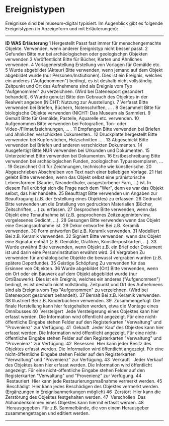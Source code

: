Ereignistypen
=============

Ereignisse sind bei museum-digital typisiert. Im Augenblick gibt es
folgende Ereignistypen (in Anzeigeform und mit Erläuterungen):

  -------- --------------------------- --------------------------------------------------------------------------------------------------------------------------------------------------------------------------------------------------------------------------------------------------------------------------------------------------------------------------------------------------
  **ID**   **WAS**                     **Erläuterung**
  1        Hergestellt                 Passt fast immer für menschengemachte Objekte. Verwenden, wenn anderer Ereignistyp nicht besser passt.
  2        Gefunden                    Bitte nur bei archäologischen oder geologischen Objekten verwenden
  3        Veröffentlicht              Bitte für Bücher, Karten und Ähnliches verwenden.
  4        Vorlagenerstellung          Erstellung von Vorlagen für Gemälde etc.
  5        Wurde abgebildet (Akteur)   Bitte verwenden, wenn jemand auf dem Objekt abgebildet wurde (nur Personen/Instiutionen). Dies ist ein Ereignis, welches ein anderes (\"Aufgenommen\") bedingt, es ist deshalb nicht vollständig. Zeitpunkt und Ort des Aufnehmens sind als Ereignis vom Typ \"Aufgenommen\" zu verzeichnen. (Wird bei Datenexport gesondert behandelt).
  6        Wurde genutzt               Bitte den Gebrauch des Objektes in der Realwelt angeben (NICHT: Nutzung zur Ausstellung).
  7        Verfasst                    Bitte verwenden bei Briefen, Büchern, Notenschriften, \... .
  8        Gesammelt                   Bitte für biologische Objekte verwenden (NICHT: Das Museum als Sammler).
  9        Gemalt                      Bitte für Gemälde, Pastelle, Aquarelle etc. verwenden.
  10       Aufgenommen                 Bitte verwenden bei Fotografien, Ton- oder Video-/Filmaufzeichnungen, \... .
  11       Empfangen                   Bitte verwenden bei Briefen und ähnlichen verschickten Dokumenten..
  12       Druckplatte hergestellt     Bitte verwenden bei Kupferstichen, Holzschnitten \... .
  13       Abgeschickt                 Bitte verwenden bei Briefen und anderen verschickten Dokumenten.
  14       Ausgefertigt                Bitte NUR verwenden bei Urkunden und Dokumenten.
  15       Unterzeichnet               Bitte verwenden bei Dokumenten.
  16       Erstbeschreibung            Bitte verwenden bei archäologischen Funden, zoologischen Typusexemplaren, \... .
  19       Gezeichnet                  Gilt für Zeichnungen, technische wie künstlerische.
  20       Abgeschrieben               Abschreiben von Text nach einer beliebigen Vorlage.
  21       Hat gelebt                  Bitte verwenden, wenn das Objekt selbst eine prähistorische Lebensformen (Saurier, Neanderthaler, ausgestorbener Farn, \...) ist. In diesem Fall erübrigt sich die Frage nach dem \"Wer\", denn es war das Objekt selbst, das hier handelte.
  25       Beauftragt                  Bitte verwenden um Angaben zur Beauftragung (z.B. der Erstellung eines Objektes) zu erfassen.
  26       Gedruckt                    Bitte verwenden um die Erstellung von gedruckten Materialien (Bücher, Zeitschriften, \...) zu erfassen.
  27       Gesprochen                  Bitte verwenden, wenn das Objekt eine Tonaufnahme ist (z.B. gesprochenes Zeitzeugeninterview, vorgelesenes Gedicht, \...).
  28       Gesungen                    Bitte verwenden wenn das Objekt eine Gesangsaufnahme ist.
  29       Dekor entworfen             Bei z.B. Keramik verwenden.
  30       Form entworfen              Bei z.B. Keramik verwenden.
  31       Modelliert                  Bei z.B. Keramik verwenden.
  32       Signiert                    Bitte verwenden, wenn das Objekt eine Signatur enthält (z.B. Gemälde, Grafiken, Künstlerpostkarten, \...).
  33       Wurde erwähnt               Bitte verwenden, wenn Objekt z.B. ein Brief oder Dokument ist und darin eine Person/Institution erwähnt wird.
  34       Vergraben                   Zu verwenden für archäologische Objekte die bewusst vergraben wurden (z.B. spätere Depotfunde).
  35       Geistige Schöpfung          Zu verwenden für das Ersinnen von Objekten.
  36       Wurde abgebildet (Ort)      Bitte verwenden, wenn ein Ort oder ein Bauwerk auf dem Objekt abgebildet wurde (nur Ort/Bauwerk). Dies ist ein Ereignis, welches ein anderes (\"Aufgenommen\") bedingt, es ist deshalb nicht vollständig. Zeitpunkt und Ort des Aufnehmens sind als Ereignis vom Typ \"Aufgenommen\" zu verzeichnen. (Wird bei Datenexport gesondert behandelt).
  37       Bemalt                      Bei z.B. Keramik verwenden.
  38       Illustriert                 Bei z.B. Kinderbüchern verwenden.
  39        Zusammengefügt              Die finale Herstellung kann hier festgehalten werden, etwa die Montage eines Omnibusses
  40        Versteigert                 Jede Versteigerung eines Objektes kann hier erfasst werden. Die Information wird öffentlicht angezeigt. Für eine nicht-öffentliche Eingabe stehen Felder auf den Registerkarten \"Verwaltung\" und \"Provenienz\" zur Verfügung.
  41        Gekauft                     Jeder Kauf des Objektes kann hier erfasst werden. Die Information wird öffentlicht angezeigt. Für eine nicht-öffentliche Eingabe stehen Felder auf den Registerkarten \"Verwaltung\" und \"Provenienz\" zur Verfügung.
  42        Besessen                    Hier kann jeder Besitz des Objektes erfasst werden. Die Information wird öffentlicht angezeigt. Für eine nicht-öffentliche Eingabe stehen Felder auf den Registerkarten \"Verwaltung\" und \"Provenienz\" zur Verfügung.
  43        Verkauft                     Jeder Verkauf des Objektes kann hier erfasst werden. Die Information wird öffentlicht angezeigt. Für eine nicht-öffentliche Eingabe stehen Felder auf den Registerkarten \"Verwaltung\" und \"Provenienz\" zur Verfügung.
  44        Restauriert                 Hier kann jede Restaurierungsmaßnahme vermerkt werden.
  45        Beschädigt                  Hier kann jedes Beschädigen des Objektes vermerkt werden. (Ergänzungen in Ereignisanmerkungen möglich)
  46        Zerstört                    Hier kann die Zerstörung des Objektes festgehalten werden.
  47        Verschollen                 Das Abhandenkommen eines Objektes kann hiermit erfasst werden.
  48        Herausgegeben               Für z.B. Sammelbände, die von einem Herausgeber zusammengetragen und editiert werden.
  -------- --------------------------- --------------------------------------------------------------------------------------------------------------------------------------------------------------------------------------------------------------------------------------------------------------------------------------------------------------------------------------------------

 
